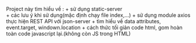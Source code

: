 Project này tìm hiểu về :   + sử dụng static-server  
                            + các lưu ý khi sử dụng(mặc định chạy file index,...)
                            + sử dụng module axios thực hiện REST API với json-server
                            + tìm hiểu về data attributes, event.target, windown.location
                            + cách thức tối giản code html, gom hoàn toàn code javascript lại.(không còn JS trong HTML)
                                        
